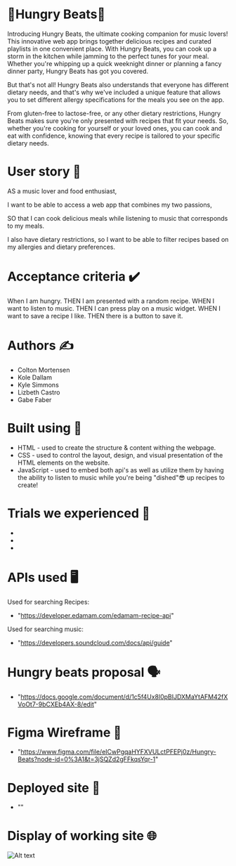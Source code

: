 # 🍇Hungry Beats🎵
Introducing Hungry Beats, the ultimate cooking companion for music lovers! This innovative web app brings together delicious recipes and curated playlists in one convenient place. With Hungry Beats, you can cook up a storm in the kitchen while jamming to the perfect tunes for your meal. Whether you're whipping up a quick weeknight dinner or planning a fancy dinner party, Hungry Beats has got you covered.

But that's not all! Hungry Beats also understands that everyone has different dietary needs, and that's why we've included a unique feature that allows you to set different allergy specifications for the meals you see on the app. 

From gluten-free to lactose-free, or any other dietary restrictions, Hungry Beats makes sure you're only presented with recipes that fit your needs. So, whether you're cooking for yourself or your loved ones, you can cook and eat with confidence, knowing that every recipe is tailored to your specific dietary needs.

# User story 📖
AS a music lover and food enthusiast,

I want to be able to access a web app that combines my two passions,

SO that I can cook delicious meals while listening to music that corresponds to my meals. 

I also have dietary restrictions, so I want to be able to filter recipes based on my allergies and dietary preferences.

# Acceptance criteria ✔️
When I am hungry.
THEN I am presented with a random recipe.
WHEN I want to listen to music.
THEN I can press play on a music widget.
WHEN I want to save a recipe I like.
THEN there is a button to save it.

# Authors ✍️
- Colton Mortensen
- Kole Dallam
- Kyle Simmons
- Lizbeth Castro
- Gabe Faber

# Built using 🚧
- HTML - used to create the structure & content withing the webpage.
- CSS - used to control the layout, design, and visual presentation of the HTML elements on the website.
- JavaScript - used to embed both api's as well as utilize them by having the ability to listen to music while you're being "dished"😎 up recipes to create!

# Trials we experienced 😤
-
-
-

# APIs used 🖥️
Used for searching Recipes:
- "https://developer.edamam.com/edamam-recipe-api"

Used for searching music:
- "https://developers.soundcloud.com/docs/api/guide"

# Hungry beats proposal 🗣️
- "https://docs.google.com/document/d/1c5f4Ux8l0pBIJDXMaYtAFM42fXVoOt7-9bCXEb4AX-8/edit"

# Figma Wireframe 🔌
- "https://www.figma.com/file/eICwPgqaHYFXVULctPFEPj0z/Hungry-Beats?node-id=0%3A1&t=3jSQZd2gFFkqsYqr-1"

# Deployed site 🚀
- ""

# Display of working site 🌐
![Alt text](https://i.imgur.com/FH7xjx3.png)
